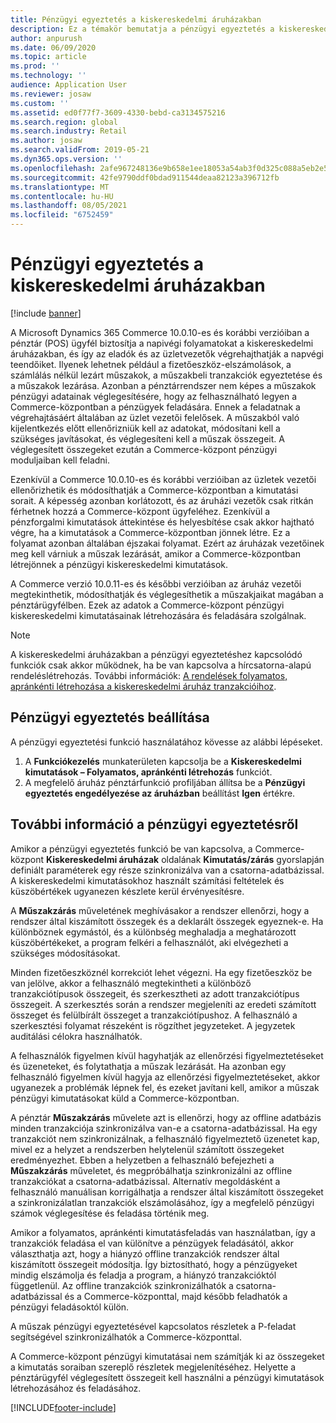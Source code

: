 ```yaml
---
title: Pénzügyi egyeztetés a kiskereskedelmi áruházakban
description: Ez a témakör bemutatja a pénzügyi egyeztetés a kiskereskedelmi áruházakban a Microsoft Dynamics 365 Commerce pénztára esetében.
author: anpurush
ms.date: 06/09/2020
ms.topic: article
ms.prod: ''
ms.technology: ''
audience: Application User
ms.reviewer: josaw
ms.custom: ''
ms.assetid: ed0f77f7-3609-4330-bebd-ca3134575216
ms.search.region: global
ms.search.industry: Retail
ms.author: josaw
ms.search.validFrom: 2019-05-21
ms.dyn365.ops.version: ''
ms.openlocfilehash: 2afe967248136e9b658e1ee18053a54ab3f0d325c088a5eb2e522fac335c01f0
ms.sourcegitcommit: 42fe9790ddf0bdad911544deaa82123a396712fb
ms.translationtype: MT
ms.contentlocale: hu-HU
ms.lasthandoff: 08/05/2021
ms.locfileid: "6752459"
---
```

# <a name="financial-reconciliation-in-retail-stores"></a>Pénzügyi egyeztetés a kiskereskedelmi áruházakban

[!include [banner](includes/banner.md)]

A Microsoft Dynamics 365 Commerce 10.0.10-es és korábbi verzióiban a pénztár (POS) ügyfél biztosítja a napivégi folyamatokat a kiskereskedelmi áruházakban, és így az eladók és az üzletvezetők végrehajthatják a napvégi teendőiket. Ilyenek lehetnek például a fizetőeszköz-elszámolások, a számlálás nélkül lezárt műszakok, a műszakbeli tranzakciók egyeztetése és a műszakok lezárása. Azonban a pénztárrendszer nem képes a műszakok pénzügyi adatainak véglegesítésére, hogy az felhasználható legyen a Commerce-központban a pénzügyek feladására. Ennek a feladatnak a végrehajtásáért általában az üzlet vezetői felelősek. A műszakból való kijelentkezés előtt ellenőrizniük kell az adatokat, módosítani kell a szükséges javításokat, és véglegesíteni kell a műszak összegeit. A véglegesített összegeket ezután a Commerce-központ pénzügyi moduljaiban kell feladni.

Ezenkívül a Commerce 10.0.10-es és korábbi verzióiban az üzletek vezetői ellenőrizhetik és módosíthatják a Commerce-központban a kimutatási sorait. A képesség azonban korlátozott, és az áruházi vezetők csak ritkán férhetnek hozzá a Commerce-központ ügyfeléhez. Ezenkívül a pénzforgalmi kimutatások áttekintése és helyesbítése csak akkor hajtható végre, ha a kimutatások a Commerce-központban jönnek létre. Ez a folyamat azonban általában éjszakai folyamat. Ezért az áruházak vezetőinek meg kell várniuk a műszak lezárását, amikor a Commerce-központban létrejönnek a pénzügyi kiskereskedelmi kimutatások.

A Commerce verzió 10.0.11-es és későbbi verzióiban az áruház vezetői megtekinthetik, módosíthatják és véglegesíthetik a műszakjaikat magában a pénztárügyfélben. Ezek az adatok a Commerce-központ pénzügyi kiskereskedelmi kimutatásainak létrehozására és feladására szolgálnak.

> [!NOTE]
> A kiskereskedelmi áruházakban a pénzügyi egyeztetéshez kapcsolódó funkciók csak akkor működnek, ha be van kapcsolva a hírcsatorna-alapú rendeléslétrehozás. További információk: [A rendelések folyamatos, apránkénti létrehozása a kiskereskedelmi áruház tranzakcióihoz](trickle-feed.md).

## <a name="set-up-financial-reconciliation"></a>Pénzügyi egyeztetés beállítása

A pénzügyi egyeztetési funkció használatához kövesse az alábbi lépéseket.

1. A **Funkciókezelés** munkaterületen kapcsolja be a **Kiskereskedelmi kimutatások – Folyamatos, apránkénti létrehozás** funkciót.
1. A megfelelő áruház pénztárfunkció profiljában állítsa be a **Pénzügyi egyeztetés engedélyezése az áruházban** beállítást **Igen** értékre.

## <a name="more-information-about-financial-reconciliation"></a>További információ a pénzügyi egyeztetésről

Amikor a pénzügyi egyeztetés funkció be van kapcsolva, a Commerce-központ **Kiskereskedelmi áruházak** oldalának **Kimutatás/zárás** gyorslapján definiált paraméterek egy része szinkronizálva van a csatorna-adatbázissal. A kiskereskedelmi kimutatásokhoz használt számítási feltételek és küszöbértékek ugyanezen készlete kerül érvényesítésre.

A **Műszakzárás** műveletének meghívásakor a rendszer ellenőrzi, hogy a rendszer által kiszámított összegek és a deklarált összegek egyeznek-e. Ha különböznek egymástól, és a különbség meghaladja a meghatározott küszöbértékeket, a program felkéri a felhasználót, aki elvégezheti a szükséges módosításokat.

Minden fizetőeszköznél korrekciót lehet végezni. Ha egy fizetőeszköz be van jelölve, akkor a felhasználó megtekintheti a különböző tranzakciótípusok összegeit, és szerkesztheti az adott tranzakciótípus összegeit. A szerkesztés során a rendszer megjeleníti az eredeti számított összeget és felülbírált összeget a tranzakciótípushoz. A felhasználó a szerkesztési folyamat részeként is rögzíthet jegyzeteket. A jegyzetek auditálási célokra használhatók.

A felhasználók figyelmen kívül hagyhatják az ellenőrzési figyelmeztetéseket és üzeneteket, és folytathatja a műszak lezárását. Ha azonban egy felhasználó figyelmen kívül hagyja az ellenőrzési figyelmeztetéseket, akkor ugyanezek a problémák lépnek fel, és ezeket javítani kell, amikor a műszak pénzügyi kimutatásokat küld a Commerce-központban.

A pénztár **Műszakzárás** művelete azt is ellenőrzi, hogy az offline adatbázis minden tranzakciója szinkronizálva van-e a csatorna-adatbázissal. Ha egy tranzakciót nem szinkronizálnak, a felhasználó figyelmeztető üzenetet kap, mivel ez a helyzet a rendszerben helytelenül számított összegeket eredményezhet. Ebben a helyzetben a felhasználó befejezheti a **Műszakzárás** műveletet, és megpróbálhatja szinkronizálni az offline tranzakciókat a csatorna-adatbázissal. Alternatív megoldásként a felhasználó manuálisan korrigálhatja a rendszer által kiszámított összegeket a szinkronizálatlan tranzakciók elszámolásához, így a megfelelő pénzügyi számok véglegesítése és feladása történik meg. 

Amikor a folyamatos, apránkénti kimutatásfeladás van használatban, így a tranzakciók feladása el van különítve a pénzügyek feladásától, akkor választhatja azt, hogy a hiányzó offline tranzakciók rendszer által kiszámított összegeit módosítja. Így biztosítható, hogy a pénzügyeket mindig elszámolja és feladja a program, a hiányzó tranzakcióktól függetlenül. Az offline tranzakciók szinkronizálhatók a csatorna-adatbázissal és a Commerce-központtal, majd később feladhatók a pénzügyi feladásoktól külön.

A műszak pénzügyi egyeztetésével kapcsolatos részletek a P-feladat segítségével szinkronizálhatók a Commerce-központtal.

A Commerce-központ pénzügyi kimutatásai nem számítják ki az összegeket a kimutatás soraiban szereplő részletek megjelenítéséhez. Helyette a pénztárügyfél véglegesített összegeit kell használni a pénzügyi kimutatások létrehozásához és feladásához.


[!INCLUDE[footer-include](../includes/footer-banner.md)]